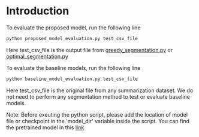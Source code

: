# Introduction
To evaluate the proposed model, run the following line
```bash
python proposed_model_evaluation.py test_csv_file
```

Here test_csv_file is the output file from [greedy_segmentation.py](https://gitlab.com/genie-enterprise/research/automatic-summarization-of-long-documents/-/blob/master/Proposed%20Approach/Text%20Segmentation/greedy_segmentation.py) or [optimal_segmentation.py](https://gitlab.com/genie-enterprise/research/automatic-summarization-of-long-documents/-/blob/master/Proposed%20Approach/Text%20Segmentation/optimal_segmentation.py)

To evaluate the baseline models, run the following line
```bash
python baseline_model_evaluation.py test_csv_file
```

Here test_csv_file is the original file from any summarization dataset. We do not need to perform any segmentation method to test or evaluate baseline models.

Note: Before exeuting the python script, please add the location of model file or checkpoint in the 'model_dir' variable inside the script.
You can find the pretrained model in this [link](https://drive.google.com/file/d/1HCZvVEdv6rNQ8Q7OL4pXm0I0jQtVDBNV/view?usp=sharing) 
